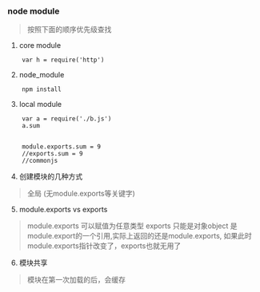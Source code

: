 ### node module

> 按照下面的顺序优先级查找

1. core module

```
    var h = require('http')
```

2. node_module

```
    npm install
```

3. local module

```
    var a = require('./b.js')
    a.sum 


    module.exports.sum = 9
    //exports.sum = 9
    //commonjs
```

4. 创建模块的几种方式

> 全局 (无module.exports等关键字)
> 

5. module.exports vs exports
> module.exports 可以赋值为任意类型
   exports 只能是对象object 是module.export的一个引用,实际上返回的还是module.exports,
   如果此时module.exports指针改变了，exports也就无用了

6. 模块共享

> 模块在第一次加载的后，会缓存
